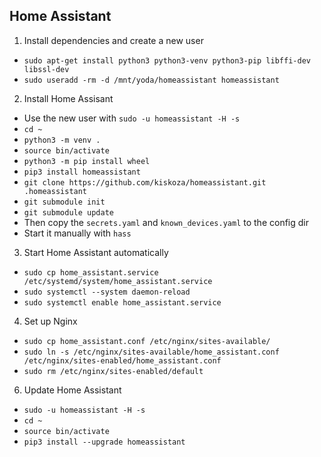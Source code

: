 ## Home Assistant

1. Install dependencies and create a new user
  * `sudo apt-get install python3 python3-venv python3-pip libffi-dev libssl-dev`
  * `sudo useradd -rm -d /mnt/yoda/homeassistant homeassistant`
2. Install Home Assisant
  * Use the new user with `sudo -u homeassistant -H -s`
  * `cd ~`
  * `python3 -m venv .`
  * `source bin/activate`
  * `python3 -m pip install wheel`
  * `pip3 install homeassistant`
  * `git clone https://github.com/kiskoza/homeassistant.git .homeassistant`
  * `git submodule init`
  * `git submodule update`
  * Then copy the `secrets.yaml` and `known_devices.yaml` to the config dir
  * Start it manually with `hass`
3. Start Home Assistant automatically
  * `sudo cp home_assistant.service /etc/systemd/system/home_assistant.service`
  * `sudo systemctl --system daemon-reload`
  * `sudo systemctl enable home_assistant.service`
4. Set up Nginx
  * `sudo cp home_assistant.conf /etc/nginx/sites-available/`
  * `sudo ln -s /etc/nginx/sites-available/home_assistant.conf /etc/nginx/sites-enabled/home_assistant.conf`
  * `sudo rm /etc/nginx/sites-enabled/default`
6. Update Home Assistant
  * `sudo -u homeassistant -H -s`
  * `cd ~`
  * `source bin/activate`
  * `pip3 install --upgrade homeassistant`
